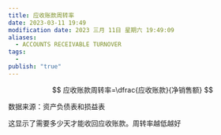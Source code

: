 ```yaml
---
title: 应收账款周转率
date: 2023-03-11 19:49
modification date: 2023 三月 11日 星期六 19:49:09
aliases:
  - ACCOUNTS RECEIVABLE TURNOVER
tags:
  - 
publish: "true"
---
```

$$
应收账款周转率=\dfrac{应收账款}{净销售额}
$$

数据来源：资产负债表和损益表

这显示了需要多少天才能收回应收账款。周转率越低越好
